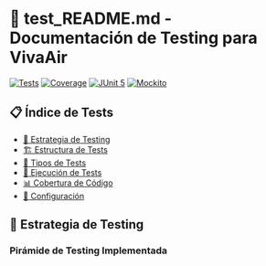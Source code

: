 # 🧪 test_README.md - Documentación de Testing para VivaAir

[![Tests](https://img.shields.io/badge/Tests-Passing-brightgreen.svg)]()
[![Coverage](https://img.shields.io/badge/Coverage-85%+-success.svg)]()
[![JUnit 5](https://img.shields.io/badge/JUnit-5-orange.svg)](https://junit.org/junit5/)
[![Mockito](https://img.shields.io/badge/Mockito-4.x-blue.svg)](https://mockito.org/)

## 📋 Índice de Tests

- [🎯 Estrategia de Testing](#-estrategia-de-testing)
- [🏗️ Estructura de Tests](#️-estructura-de-tests)
- [🧪 Tipos de Tests](#-tipos-de-tests)
- [🚀 Ejecución de Tests](#-ejecución-de-tests)
- [📊 Cobertura de Código](#-cobertura-de-código)
- [🔧 Configuración](#-configuración)

## 🎯 Estrategia de Testing

### **Pirámide de Testing Implementada**
